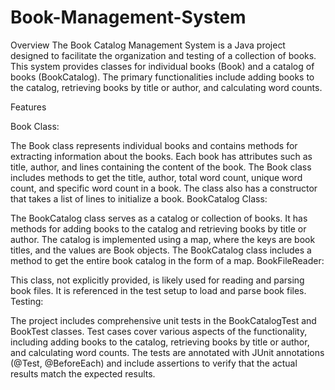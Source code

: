 # Book-Management-System

Overview
The Book Catalog Management System is a Java project designed to facilitate the organization and testing of a collection of books. This system provides classes for individual books (Book) and a catalog of books (BookCatalog). The primary functionalities include adding books to the catalog, retrieving books by title or author, and calculating word counts.

Features

Book Class:

The Book class represents individual books and contains methods for extracting information about the books.
Each book has attributes such as title, author, and lines containing the content of the book.
The Book class includes methods to get the title, author, total word count, unique word count, and specific word count in a book.
The class also has a constructor that takes a list of lines to initialize a book.
BookCatalog Class:

The BookCatalog class serves as a catalog or collection of books.
It has methods for adding books to the catalog and retrieving books by title or author.
The catalog is implemented using a map, where the keys are book titles, and the values are Book objects.
The BookCatalog class includes a method to get the entire book catalog in the form of a map.
BookFileReader:

This class, not explicitly provided, is likely used for reading and parsing book files. It is referenced in the test setup to load and parse book files.
Testing:

The project includes comprehensive unit tests in the BookCatalogTest and BookTest classes.
Test cases cover various aspects of the functionality, including adding books to the catalog, retrieving books by title or author, and calculating word counts.
The tests are annotated with JUnit annotations (@Test, @BeforeEach) and include assertions to verify that the actual results match the expected results.


